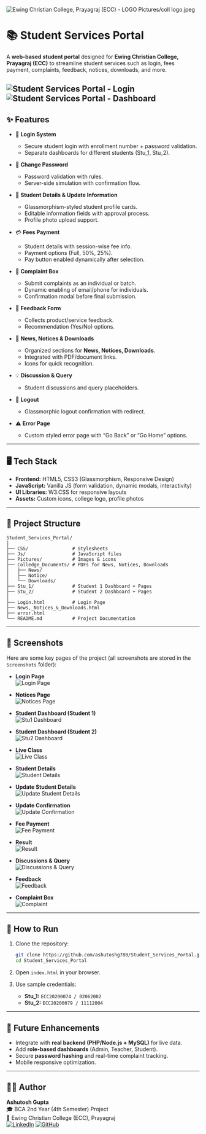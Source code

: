 ![Ewing Christian College, Prayagraj (ECC) - LOGO](Pictures/coll_logo.jpeg)
Pictures/coll logo.jpeg
# 📚 Student Services Portal  

A **web-based student portal** designed for **Ewing Christian College, Prayagraj (ECC)** to streamline student services such as login, fees payment, complaints, feedback, notices, downloads, and more.  

![Student Services Portal - Login](Screenshots/1.Login_Page.jpeg)  
![Student Services Portal - Dashboard](Screenshots/3.Stu1_Dashboard.jpeg)  
---
## ✨ Features

* 🔑 **Login System**

  * Secure student login with enrollment number + password validation.
  * Separate dashboards for different students (Stu\_1, Stu\_2).

* 🔄 **Change Password**

  * Password validation with rules.
  * Server-side simulation with confirmation flow.

* 📝 **Student Details & Update Information**

  * Glassmorphism-styled student profile cards.
  * Editable information fields with approval process.
  * Profile photo upload support.

* 💳 **Fees Payment**

  * Student details with session-wise fee info.
  * Payment options (Full, 50%, 25%).
  * Pay button enabled dynamically after selection.

* 📢 **Complaint Box**

  * Submit complaints as an individual or batch.
  * Dynamic enabling of email/phone for individuals.
  * Confirmation modal before final submission.

* 💬 **Feedback Form**

  * Collects product/service feedback.
  * Recommendation (Yes/No) options.

* 📰 **News, Notices & Downloads**

  * Organized sections for **News, Notices, Downloads**.
  * Integrated with PDF/document links.
  * Icons for quick recognition.

* 💡 **Discussion & Query**

  * Student discussions and query placeholders.

* 🚪 **Logout**

  * Glassmorphic logout confirmation with redirect.

* ⚠️ **Error Page**

  * Custom styled error page with “Go Back” or “Go Home” options.

---

## 🖥️ Tech Stack

* **Frontend:** HTML5, CSS3 (Glassmorphism, Responsive Design)
* **JavaScript:** Vanilla JS (form validation, dynamic modals, interactivity)
* **UI Libraries:** W3.CSS for responsive layouts
* **Assets:** Custom icons, college logo, profile photos

---

## 📂 Project Structure

```
Student_Services_Portal/
│
├── CSS/                # Stylesheets
├── Js/                 # JavaScript files
├── Pictures/           # Images & icons
├── Colledge_Documents/ # PDFs for News, Notices, Downloads
│   ├── News/
│   ├── Notice/
│   └── Downloads/
├── Stu_1/              # Student 1 Dashboard + Pages
├── Stu_2/              # Student 2 Dashboard + Pages
│
├── Login.html          # Login Page
├── News,_Notices_&_Downloads.html
├── error.html
└── README.md           # Project Documentation
```

---
## 📸 Screenshots  

Here are some key pages of the project (all screenshots are stored in the `Screenshots` folder):  

- **Login Page**  
  ![Login Page](Screenshots/1.Login_Page.jpeg)  

- **Notices Page**  
  ![Notices Page](Screenshots/2.Notices_Page.jpeg)  

- **Student Dashboard (Student 1)**  
  ![Stu1 Dashboard](Screenshots/3.Stu1_Dashboard.jpeg)  

- **Student Dashboard (Student 2)**  
  ![Stu2 Dashboard](Screenshots/4.Stu2_Dashboard.jpeg)  

- **Live Class**  
  ![Live Class](Screenshots/5.Live_Class.jpeg)  

- **Student Details**  
  ![Student Details](Screenshots/6.Students_Details.jpeg)  

- **Update Student Details**  
  ![Update Student Details](Screenshots/7.Students_Details_Update.jpeg)  

- **Update Confirmation**  
  ![Update Confirmation](Screenshots/7.Students_Details_Update_Confermation_Blur.jpeg)  

- **Fee Payment**  
  ![Fee Payment](Screenshots/8.Fee_Payment.jpeg)  

- **Result**  
  ![Result](Screenshots/9.Result.jpeg)  

- **Discussions & Query**  
  ![Discussions & Query](Screenshots/10.Discussions_&_Query.jpeg)  

- **Feedback**  
  ![Feedback](Screenshots/11.Feedback.jpeg)  

- **Complaint Box**  
  ![Complaint](Screenshots/12.Complaint.jpeg)  

---

## 🚀 How to Run

1. Clone the repository:

   ```bash
   git clone https://github.com/ashutoshg780/Student_Services_Portal.git
   cd Student_Services_Portal
   ```
2. Open `index.html` in your browser.
3. Use sample credentials:

   * **Stu\_1:** `ECC20200074 / 02062002`
   * **Stu\_2:** `ECC20200079 / 11112004`

---

## 📌 Future Enhancements

* Integrate with **real backend (PHP/Node.js + MySQL)** for live data.
* Add **role-based dashboards** (Admin, Teacher, Student).
* Secure **password hashing** and real-time complaint tracking.
* Mobile responsive optimization.

---

## 👨‍💻 Author  

**Ashutosh Gupta**  
🎓 BCA 2nd Year (4th Semester) Project  
🏫 Ewing Christian College (ECC), Prayagraj  
[![LinkedIn](https://img.shields.io/badge/LinkedIn-Connect-blue?logo=linkedin)](https://www.linkedin.com/in/ashutoshg780) 
[![GitHub](https://img.shields.io/badge/GitHub-Profile-black?logo=github)](https://github.com/ashutoshg780)

